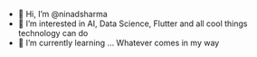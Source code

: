 - 👋 Hi, I’m @ninadsharma
- 👀 I’m interested in AI, Data Science, Flutter and all cool things technology can do
- 🌱 I’m currently learning ... Whatever comes in my way


<!---
ninadsharma/ninadsharma is a ✨ special ✨ repository because its `README.md` (this file) appears on your GitHub profile.
You can click the Preview link to take a look at your changes.
--->
